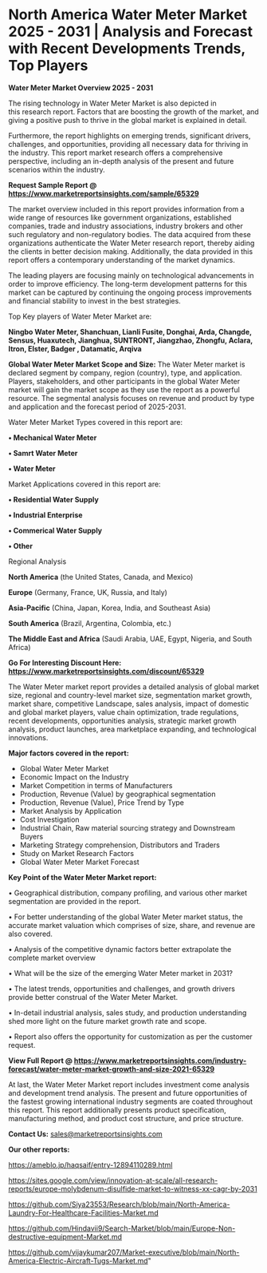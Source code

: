 # North America Water Meter Market 2025 - 2031 | Analysis and Forecast with Recent Developments Trends, Top Players

<Strong> Water Meter Market Overview 2025 - 2031</strong>

The rising technology in Water Meter Market is also depicted in this research report. Factors that are boosting the growth of the market, and giving a positive push to thrive in the global market is explained in detail.

Furthermore, the report highlights on emerging trends, significant drivers, challenges, and opportunities, providing all necessary data for thriving in the industry. This report market research offers a comprehensive perspective, including an in-depth analysis of the present and future scenarios within the industry.

<strong>Request Sample Report @ <a href=https://www.marketreportsinsights.com/sample/65329>https://www.marketreportsinsights.com/sample/65329</a></strong>

The market overview included in this report provides information from a wide range of resources like government organizations, established companies, trade and industry associations, industry brokers and other such regulatory and non-regulatory bodies. The data acquired from these organizations authenticate the Water Meter research report, thereby aiding the clients in better decision making. Additionally, the data provided in this report offers a contemporary understanding of the market dynamics.

The leading players are focusing mainly on technological advancements in order to improve efficiency. The long-term development patterns for this market can be captured by continuing the ongoing process improvements and financial stability to invest in the best strategies.

Top Key players of Water Meter Market are:

<strong>Ningbo Water Meter, Shanchuan, Lianli Fusite, Donghai, Arda, Changde, Sensus, Huaxutech, Jianghua, SUNTRONT, Jiangzhao, Zhongfu, Aclara, Itron, Elster, Badger , Datamatic, Arqiva</strong>

<strong><b>Global Water Meter Market Scope and Size:</b></strong>
The Water Meter market is declared segment by company, region (country), type, and application. Players, stakeholders, and other participants in the global Water Meter market will gain the market scope as they use the report as a powerful resource. The segmental analysis focuses on revenue and product by type and application and the forecast period of 2025-2031.

Water Meter Market Types covered in this report are:

<strong>• Mechanical Water Meter

• Samrt Water Meter

• Water Meter</strong>

Market Applications covered in this report are:

<strong>• Residential Water Supply

• Industrial Enterprise

• Commerical Water Supply

• Other</strong> 

Regional Analysis

<strong>North America</strong> (the United States, Canada, and Mexico)

<strong>Europe</strong> (Germany, France, UK, Russia, and Italy)

<strong>Asia-Pacific</strong> (China, Japan, Korea, India, and Southeast Asia)

<strong>South America</strong> (Brazil, Argentina, Colombia, etc.)

<strong>The Middle East and Africa</strong> (Saudi Arabia, UAE, Egypt, Nigeria, and South Africa)

<strong>Go For Interesting Discount Here: <a href=https://www.marketreportsinsights.com/discount/65329>https://www.marketreportsinsights.com/discount/65329</a></strong>

The Water Meter market report provides a detailed analysis of global market size, regional and country-level market size, segmentation market growth, market share, competitive Landscape, sales analysis, impact of domestic and global market players, value chain optimization, trade regulations, recent developments, opportunities analysis, strategic market growth analysis, product launches, area marketplace expanding, and technological innovations.

<strong><b>Major factors covered in the report:</b></strong>
<ul>
  <li>Global Water Meter Market </li>
  <li>Economic Impact on the Industry</li>
  <li>Market Competition in terms of Manufacturers</li>
  <li>Production, Revenue (Value) by geographical segmentation</li>
  <li>Production, Revenue (Value), Price Trend by Type</li>
  <li>Market Analysis by Application</li>
  <li>Cost Investigation</li>
  <li>Industrial Chain, Raw material sourcing strategy and Downstream Buyers</li>
  <li>Marketing Strategy comprehension, Distributors and Traders</li>
  <li>Study on Market Research Factors</li>
  <li>Global Water Meter Market Forecast</li>
</ul>

<strong><b>Key Point of the Water Meter Market report:</b></strong>

• Geographical distribution, company profiling, and various other market segmentation are provided in the report.

• For better understanding of the global Water Meter market status, the accurate market valuation which comprises of size, share, and revenue are also covered.

• Analysis of the competitive dynamic factors better extrapolate the complete market overview

• What will be the size of the emerging Water Meter market in 2031?

• The latest trends, opportunities and challenges, and growth drivers provide better construal of the Water Meter Market.

• In-detail industrial analysis, sales study, and production understanding shed more light on the future market growth rate and scope.

• Report also offers the opportunity for customization as per the customer request.

<strong><b>View Full Report @ <a href=https://www.marketreportsinsights.com/industry-forecast/water-meter-market-growth-and-size-2021-65329>https://www.marketreportsinsights.com/industry-forecast/water-meter-market-growth-and-size-2021-65329</a></b></strong>


At last, the Water Meter Market report includes investment come analysis and development trend analysis. The present and future opportunities of the fastest growing international industry segments are coated throughout this report. This report additionally presents product specification, manufacturing method, and product cost structure, and price structure.

<strong>Contact Us:</strong>
sales@marketreportsinsights.com

<strong>Our other reports:</strong>

<a href=https://ameblo.jp/haqsaif/entry-12894110289.html>https://ameblo.jp/haqsaif/entry-12894110289.html</a>

<a href=https://sites.google.com/view/innovation-at-scale/all-research-reports/europe-molybdenum-disulfide-market-to-witness-xx-cagr-by-2031>https://sites.google.com/view/innovation-at-scale/all-research-reports/europe-molybdenum-disulfide-market-to-witness-xx-cagr-by-2031</a>

<a href=https://github.com/Siya23553/Research/blob/main/North-America-Laundry-For-Healthcare-Facilities-Market.md>https://github.com/Siya23553/Research/blob/main/North-America-Laundry-For-Healthcare-Facilities-Market.md</a>

<a href=https://github.com/Hindavii9/Search-Market/blob/main/Europe-Non-destructive-equipment-Market.md>https://github.com/Hindavii9/Search-Market/blob/main/Europe-Non-destructive-equipment-Market.md</a>

<a href=https://github.com/vijaykumar207/Market-executive/blob/main/North-America-Electric-Aircraft-Tugs-Market.md>https://github.com/vijaykumar207/Market-executive/blob/main/North-America-Electric-Aircraft-Tugs-Market.md</a>"
